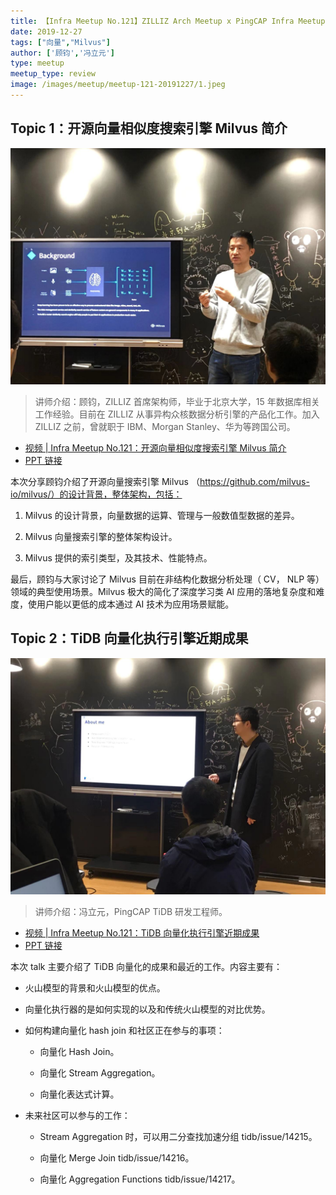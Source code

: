 ```yaml
---
title: 【Infra Meetup No.121】ZILLIZ Arch Meetup x PingCAP Infra Meetup
date: 2019-12-27
tags: ["向量","Milvus"]
author: ['顾钧','冯立元']
type: meetup
meetup_type: review
image: /images/meetup/meetup-121-20191227/1.jpeg
---
```


## Topic 1：开源向量相似度搜索引擎 Milvus 简介

![顾钧](media/meetup-121-20191227/1.jpeg)

>讲师介绍：顾钧，ZILLIZ 首席架构师，毕业于北京大学，15 年数据库相关工作经验。目前在 ZILLIZ 从事异构众核数据分析引擎的产品化工作。加入 ZILLIZ 之前，曾就职于 IBM、Morgan Stanley、华为等跨国公司。

+ [视频 | Infra Meetup No.121：开源向量相似度搜索引擎 Milvus 简介](https://www.bilibili.com/video/av80724228?p=1)
+ [PPT 链接](https://github.com/pingcap/presentations/blob/master/Infra-Meetup/Infra-Meetup-121-%E9%A1%BE%E9%92%A7-%E5%BC%80%E6%BA%90%E5%90%91%E9%87%8F%E7%9B%B8%E4%BC%BC%E5%BA%A6%E6%90%9C%E7%B4%A2%E5%BC%95%E6%93%8E%20Milvus%20%E7%AE%80%E4%BB%8B.pdf)

本次分享顾钧介绍了开源向量搜索引擎 Milvus （https://github.com/milvus-io/milvus/）的设计背景，整体架构，包括： 

1. Milvus 的设计背景，向量数据的运算、管理与一般数值型数据的差异。

2. Milvus 向量搜索引擎的整体架构设计。

3. Milvus 提供的索引类型，及其技术、性能特点。

最后，顾钧与大家讨论了 Milvus 目前在非结构化数据分析处理（ CV， NLP 等）领域的典型使用场景。Milvus 极大的简化了深度学习类 AI 应用的落地复杂度和难度，使用户能以更低的成本通过 AI 技术为应用场景赋能。

## Topic 2：TiDB 向量化执行引擎近期成果

![冯立元](media/meetup-121-20191227/2.jpeg)

>讲师介绍：冯立元，PingCAP TiDB 研发工程师。

+ [视频 | Infra Meetup No.121：TiDB 向量化执行引擎近期成果](https://www.bilibili.com/video/av80724228?p=2)
+ [PPT 链接](https://github.com/pingcap/presentations/blob/master/Infra-Meetup/Infra-Meetup-121-%E5%86%AF%E7%AB%8B%E5%85%83-TiDB%20%E5%90%91%E9%87%8F%E5%8C%96%E6%89%A7%E8%A1%8C%E5%BC%95%E6%93%8E%E8%BF%91%E6%9C%9F%E6%88%90%E6%9E%9C.pdf)

本次 talk 主要介绍了 TiDB 向量化的成果和最近的工作。内容主要有：

- 火山模型的背景和火山模型的优点。

- 向量化执行器的是如何实现的以及和传统火山模型的对比优势。

- 如何构建向量化 hash join 和社区正在参与的事项：

  - 向量化 Hash Join。

  - 向量化 Stream Aggregation。

  - 向量化表达式计算。

- 未来社区可以参与的工作：

  - Stream Aggregation 时，可以用二分查找加速分组 tidb/issue/14215。

  - 向量化 Merge Join tidb/issue/14216。

  - 向量化 Aggregation Functions tidb/issue/14217。